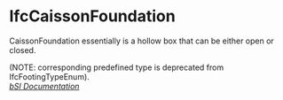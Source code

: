 IfcCaissonFoundation
====================
CaissonFoundation essentially is a hollow box that can be either open or
closed.  
  
(NOTE: corresponding predefined type is deprecated from IfcFootingTypeEnum).  
[ _bSI
Documentation_](https://standards.buildingsmart.org/IFC/DEV/IFC4_2/FINAL/HTML/schema/ifcsharedbldgelements/lexical/ifccaissonfoundation.htm)


